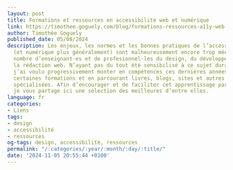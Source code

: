```yaml
---
layout: post
title: Formations et ressources en accessibilité web et numérique
link: https://timothee.goguely.com/blog/formations-ressources-a11y-web-numerique
author: Timothée Goguely
published_date: 05/08/2024
description: Les enjeux, les normes et les bonnes pratiques de l’accessibilité web
  (et numérique plus généralement) sont malheureusement encore trop méconnues par
  nombre d’enseignant·es et de profesionnel·les du design, du développement et de
  la rédaction web. N’ayant pas du tout été sensibilisé à ce sujet durant mes études,
  j’ai voulu progressivement monter en compétences ces dernières années, en suivant
  certaines formations et en parcourant livres, blogs, sites et autres ressources
  spécialisées. Afin d’encourager et de faciliter cet apprentissage par tout un chacun,
  je vous partage ici une sélection des meilleures d’entre elles.
language: fr
categories:
- Liens
tags:
- design
- accessibilité
- ressources
og-tags: design, accessibilité, ressources
permalink: "/:categories/:year/:month/:day/:title/"
date: '2024-11-05 20:55:44 +0100'
---
```

